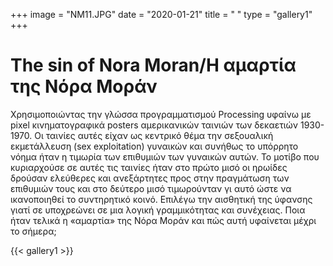 +++
image = "NM11.JPG"
date = "2020-01-21"
title = " "
type = "gallery1"
+++

# The sin of Nora Moran/Η αμαρτία της Νόρα Μοράν 
Χρησιμοποιώντας την γλώσσα προγραµµατισµού Processing υφαίνω με pixel
κινηματογραφικά posters αμερικανικών ταινιών των δεκαετιών
1930-1970. Οι ταινίες αυτές είχαν ως κεντρικό θέμα την σεξουαλική
εκμετάλλευση (sex exploitation) γυναικών και συνήθως το υπόρρητο νόημα ήταν η τιμωρία των επιθυμιών των γυναικών αυτών. Το μοτίβο που
κυριαρχούσε σε αυτές τις ταινίες ήταν στο πρώτο μισό οι ηρωίδες δρούσαν ελεύθερες και ανεξάρτητες προς στην πραγμάτωση των επιθυμιών τους
και στο δεύτερο μισό τιμωρούνταν γι αυτό ώστε να ικανοποιηθεί το
συντηρητικό κοινό. Επιλέγω την αισθητική της ύφανσης γιατί σε υποχρεώνει σε μια λογική γραμμικότητας και συνέχειας. Ποια ήταν τελικά η «αμαρτία» της Νόρα Μοράν και πώς αυτή υφαίνεται μέχρι το σήμερα;

{{< gallery1 >}} 
#

<!-- The [Grand Canyon](https://en.wikipedia.org/w/index.php?title=Grand_Canyon&oldid=952699432)  -->

